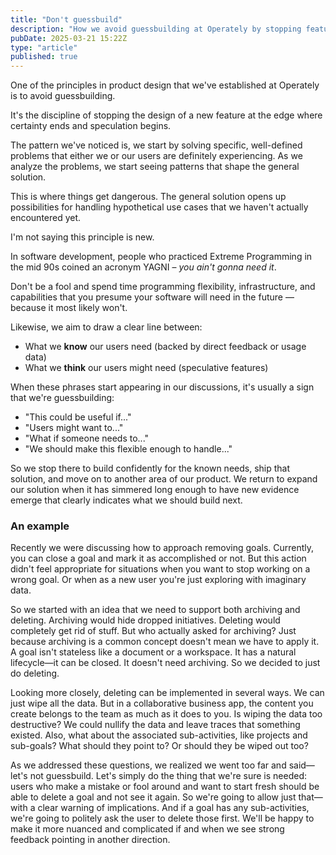 ```yaml
---
title: "Don't guessbuild"
description: "How we avoid guessbuilding at Operately by stopping feature development where certainty ends and speculation begins."
pubDate: 2025-03-21 15:22Z
type: "article"
published: true
---
```


One of the principles in product design that we've established at Operately is to avoid guessbuilding.

It's the discipline of stopping the design of a new feature at the edge where certainty ends and speculation begins.

The pattern we've noticed is, we start by solving specific, well-defined problems that either we or our users are definitely experiencing. As we analyze the problems, we start seeing patterns that shape the general solution.

This is where things get dangerous. The general solution opens up possibilities for handling hypothetical use cases that we haven't actually encountered yet.

I'm not saying this principle is new.

In software development, people who practiced Extreme Programming in the mid 90s coined an acronym YAGNI – _you ain't gonna need it_.

Don't be a fool and spend time programming flexibility, infrastructure, and capabilities that you presume your software will need in the future — because it most likely won't.

Likewise, we aim to draw a clear line between:

- What we **know** our users need (backed by direct feedback or usage data)
- What we **think** our users might need (speculative features)

When these phrases start appearing in our discussions, it's usually a sign that we're guessbuilding:

- "This could be useful if..."
- "Users might want to..."
- "What if someone needs to..."
- "We should make this flexible enough to handle..."

So we stop there to build confidently for the known needs, ship that solution, and move on to another area of our product. We return to expand our solution when it has simmered long enough to have new evidence emerge that clearly indicates what we should build next.

### An example

Recently we were discussing how to approach removing goals. Currently, you can close a goal and mark it as accomplished or not. But this action didn't feel appropriate for situations when you want to stop working on a wrong goal. Or when as a new user you're just exploring with imaginary data.

So we started with an idea that we need to support both archiving and deleting. Archiving would hide dropped initiatives. Deleting would completely get rid of stuff. But who actually asked for archiving? Just because archiving is a common concept doesn't mean we have to apply it. A goal isn't stateless like a document or a workspace. It has a natural lifecycle—it can be closed. It doesn't need archiving. So we decided to just do deleting.

Looking more closely, deleting can be implemented in several ways. We can just wipe all the data. But in a collaborative business app, the content you create belongs to the team as much as it does to you. Is wiping the data too destructive? We could nullify the data and leave traces that something existed. Also, what about the associated sub-activities, like projects and sub-goals? What should they point to? Or should they be wiped out too?

As we addressed these questions, we realized we went too far and said—let's not guessbuild. Let's simply do the thing that we're sure is needed: users who make a mistake or fool around and want to start fresh should be able to delete a goal and not see it again. So we're going to allow just that—with a clear warning of implications. And if a goal has any sub-activities, we're going to politely ask the user to delete those first. We'll be happy to make it more nuanced and complicated if and when we see strong feedback pointing in another direction.
